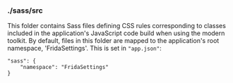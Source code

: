 ### ./sass/src

This folder contains Sass files defining CSS rules corresponding to classes
included in the application's JavaScript code build when using the modern toolkit.
By default, files in this folder are mapped to the application's root namespace, 'FridaSettings'.
This is set in `"app.json"`:

    "sass": {
        "namespace": "FridaSettings"
    }
